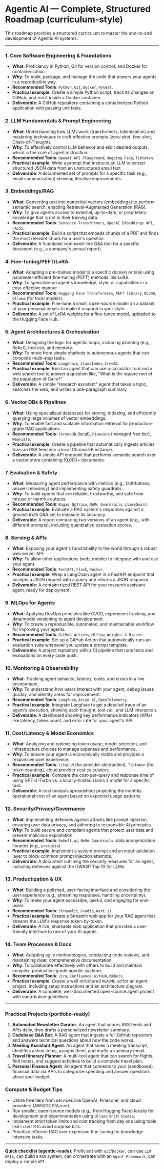 # Agentic AI — Complete, Structured Roadmap (curriculum-style)

This roadmap provides a structured curriculum to master the end-to-end development of Agentic AI systems.

---

### 1. Core Software Engineering & Foundations
- **What**: Proficiency in Python, Git for version control, and Docker for containerization.
- **Why**: To build, package, and manage the code that powers your agents in a reproducible way.
- **Recommended Tools**: `Python`, `Git`, `Docker`, `Pytest`.
- **Practical example**: Create a simple Python script, track its changes on GitHub, and run it inside a Docker container.
- **Deliverable**: A GitHub repository containing a containerized Python application with passing unit tests.

### 2. LLM Fundamentals & Prompt Engineering
- **What**: Understanding how LLMs work (transformers, tokenization) and mastering techniques to craft effective prompts (zero-shot, few-shot, Chain-of-Thought).
- **Why**: To effectively control LLM behavior and elicit desired outputs, which is the core of agent instruction.
- **Recommended Tools**: `OpenAI API Playground`, `Hugging Face`, `Tiktoken`.
- **Practical example**: Write a prompt that instructs an LLM to extract structured JSON data from an unstructured email text.
- **Deliverable**: A documented set of prompts for a specific task (e.g., email summarization) showing iterative improvements.

### 3. Embeddings/RAG
- **What**: Converting text into numerical vectors (embeddings) to perform semantic search, enabling Retrieval-Augmented Generation (RAG).
- **Why**: To give agents access to external, up-to-date, or proprietary knowledge that is not in their training data.
- **Recommended Tools**: `Sentence-Transformers`, `OpenAI Embeddings API`, `FAISS`.
- **Practical example**: Build a script that embeds chunks of a PDF and finds the most relevant chunk for a user's question.
- **Deliverable**: A functional command-line Q&A tool for a specific document (e.g., a company's annual report).

### 4. Fine-tuning/PEFT/LoRA
- **What**: Adapting a pre-trained model to a specific domain or task using parameter-efficient fine-tuning (PEFT) methods like LoRA.
- **Why**: To specialize an agent's knowledge, style, or capabilities in a cost-effective manner.
- **Recommended Tools**: `Hugging Face Transformers`, `PEFT library`, `QLoRA`, `Ollama` (for local models).
- **Practical example**: Fine-tune a small, open-source model on a dataset of your personal emails to make it respond in your style.
- **Deliverable**: A set of LoRA weights for a fine-tuned model, uploaded to the Hugging Face Hub.

### 5. Agent Architectures & Orchestration
- **What**: Designing the logic for agentic loops, including planning (e.g., ReAct), tool use, and memory.
- **Why**: To move from simple chatbots to autonomous agents that can complete multi-step tasks.
- **Recommended Tools**: `LangChain`, `LlamaIndex`, `CrewAI`.
- **Practical example**: Build an agent that can use a calculator tool and a web search tool to answer a question like, "What is the square root of the population of Cairo?"
- **Deliverable**: A simple "research assistant" agent that takes a topic, searches the web, and writes a one-paragraph summary.

### 6. Vector DBs & Pipelines
- **What**: Using specialized databases for storing, indexing, and efficiently querying large volumes of vector embeddings.
- **Why**: To enable fast and scalable information retrieval for production-grade RAG applications.
- **Recommended Tools**: `ChromaDB` (local), `Pinecone` (managed free tier), `Weaviate`.
- **Practical example**: Create a pipeline that automatically ingests articles from an RSS feed into a local ChromaDB instance.
- **Deliverable**: A simple API endpoint that performs semantic search over a vector store containing 10,000+ documents.

### 7. Evaluation & Safety
- **What**: Measuring agent performance with metrics (e.g., faithfulness, answer relevancy) and implementing safety guardrails.
- **Why**: To build agents that are reliable, trustworthy, and safe from misuse or harmful outputs.
- **Recommended Tools**: `Ragas`, `UpTrain`, `NeMo Guardrails`, `LlamaGuard`.
- **Practical example**: Evaluate a RAG system's responses against a ground-truth Q&A set to measure its accuracy.
- **Deliverable**: A report comparing two versions of an agent (e.g., with different prompts), including quantitative evaluation scores.

### 8. Serving & APIs
- **What**: Exposing your agent's functionality to the world through a robust web server API.
- **Why**: To allow other applications (web, mobile) to integrate with and use your agent.
- **Recommended Tools**: `FastAPI`, `Flask`, `Docker`.
- **Practical example**: Wrap a LangChain agent in a FastAPI endpoint that accepts a JSON request with a query and returns a JSON response.
- **Deliverable**: A containerized REST API for your research assistant agent, ready for deployment.

### 9. MLOps for Agents
- **What**: Applying DevOps principles like CI/CD, experiment tracking, and data/model versioning to agent development.
- **Why**: To create a reproducible, automated, and maintainable workflow for improving your agents.
- **Recommended Tools**: `GitHub Actions`, `MLflow`, `Weights & Biases`.
- **Practical example**: Set up a GitHub Action that automatically runs an evaluation suite whenever you update a prompt template.
- **Deliverable**: A project repository with a CI pipeline that runs tests and evaluations on every code push.

### 10. Monitoring & Observability
- **What**: Tracking agent behavior, latency, costs, and errors in a live environment.
- **Why**: To understand how users interact with your agent, debug issues quickly, and identify areas for improvement.
- **Recommended Tools**: `Langfuse`, `Arize AI`, `OpenTelemetry`.
- **Practical example**: Integrate Langfuse to get a detailed trace of an agent's execution, showing each thought, tool call, and LLM interaction.
- **Deliverable**: A dashboard showing key performance indicators (KPIs) like latency, token count, and error rate for your agent's API.

### 11. Cost/Latency & Model Economics
- **What**: Analyzing and optimizing token usage, model selection, and infrastructure choices to manage expenses and performance.
- **Why**: To ensure your agent is economically viable and provides a responsive user experience.
- **Recommended Tools**: `LiteLLM` (for provider abstraction), `Tiktoken` (for token counting), cloud provider cost calculators.
- **Practical example**: Compare the cost-per-query and response time of using GPT-4-Turbo vs. a locally-hosted Llama 3 model for a specific task.
- **Deliverable**: A cost analysis spreadsheet projecting the monthly operational cost of an agent based on expected usage patterns.

### 12. Security/Privacy/Governance
- **What**: Implementing defenses against attacks like prompt injection, ensuring user data privacy, and adhering to responsible AI principles.
- **Why**: To build secure and compliant agents that protect user data and prevent malicious exploitation.
- **Recommended Tools**: `Rebuff.ai`, `NeMo Guardrails`, data anonymization libraries (e.g., `presidio`).
- **Practical example**: Implement a system prompt and an input validation layer to block common prompt injection attempts.
- **Deliverable**: A document outlining the security measures for an agent, including defenses against the OWASP Top 10 for LLMs.

### 13. Productization & UX
- **What**: Building a polished, user-facing interface and considering the user experience (e.g., streaming responses, handling uncertainty).
- **Why**: To make your agent accessible, useful, and engaging for end-users.
- **Recommended Tools**: `Streamlit`, `Gradio`, `Next.js`.
- **Practical example**: Create a Streamlit web app for your RAG agent that streams the LLM's response token-by-token.
- **Deliverable**: A live, shareable web application that provides a user-friendly interface to one of your AI agents.

### 14. Team Processes & Docs
- **What**: Adopting agile methodologies, conducting code reviews, and maintaining clear, comprehensive documentation.
- **Why**: To collaborate effectively with others to build and maintain complex, production-grade agentic systems.
- **Recommended Tools**: `Jira`, `Confluence`, `GitHub`, `MkDocs`.
- **Practical example**: Create a well-structured `README.md` for an agent project, including setup instructions and an architecture diagram.
- **Deliverable**: A complete, well-documented open-source agent project with contribution guidelines.

---

### Practical Projects (portfolio-ready)
1.  **Automated Newsletter Curator**: An agent that scours RSS feeds and APIs daily, then drafts a personalized newsletter summary.
2.  **Codebase Q&A Bot**: A RAG agent that ingests a full GitHub repository and answers technical questions about how the code works.
3.  **Meeting Assistant Agent**: An agent that takes a meeting transcript, identifies action items, assigns them, and drafts a summary email.
4.  **Travel Itinerary Planner**: A multi-tool agent that can search for flights, find hotels, and suggest activities to build a complete travel plan.
5.  **Personal Finance Agent**: An agent that connects to your (sandboxed) financial data via APIs to categorize spending and answer questions about your budget.

### Compute & Budget Tips
-   Utilize free tiers from services like OpenAI, Pinecone, and cloud providers (AWS/GCP/Azure).
-   Run smaller, open-source models (e.g., from Hugging Face) locally for development and experimentation using `Ollama` or `LM Studio`.
-   Implement strict token limits and cost tracking from day one using tools like `LiteLLM` to avoid surprise bills.
-   Prioritize efficient RAG over expensive fine-tuning for knowledge-intensive tasks.

---

**Quick checklist (agentic-ready):** Proficient with `Git`/`Docker`, can use `LLM APIs`, can build a `RAG` system, can orchestrate with an `Agent Framework`, can deploy a simple `API`.